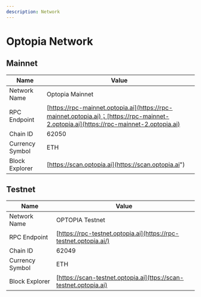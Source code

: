 ```yaml
---
description: Network
---
```


# Optopia Network

## **Mainnet**



| Name            | Value                                                                                                                                 |
| --------------- | ------------------------------------------------------------------------------------------------------------------------------------- |
| Network Name    | Optopia Mainnet                                                                                                                       |
| RPC Endpoint    | [https://rpc-mainnet.optopia.ai](https://rpc-mainnet.optopia.ai)；[https://rpc-mainnet-2.optopia.ai](https://rpc-mainnet-2.optopia.ai) |
| Chain ID        | 62050                                                                                                                                 |
| Currency Symbol | ETH                                                                                                                                   |
| Block Explorer  | [https://scan.optopia.ai](https://scan.optopia.ai")                                                                                   |

## **Testnet**



| Name            | Value                                                             |
| --------------- | ----------------------------------------------------------------- |
| Network Name    | OPTOPIA Testnet                                                   |
| RPC Endpoint    | [https://rpc-testnet.optopia.ai](https://rpc-testnet.optopia.ai/) |
| Chain ID        | 62049                                                             |
| Currency Symbol | ETH                                                               |
| Block Explorer  | [https://scan-testnet.optopia.ai](ttps://scan-testnet.optopia.ai) |



